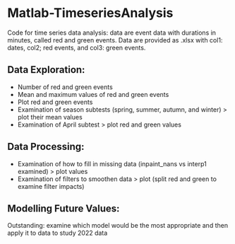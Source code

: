 # Matlab-TimeseriesAnalysis
Code for time series data analysis: data are event data with durations in minutes, called red and green events.
Data are provided as .xlsx with col1: dates, col2; red events, and col3: green events.

## Data Exploration:
- Number of red and green events
- Mean and maximum values of red and green events
- Plot red and green events
- Examination of season subtests (spring, summer, autumn, and winter) > plot their mean values
- Examination of April subtest > plot red and green values

## Data Processing:
- Examination of how to fill in missing data (inpaint_nans vs interp1 examined) > plot values
- Examination of filters to smoothen data > plot (split red and green to examine filter impacts)

## Modelling Future Values:
Outstanding: examine which model would be the most appropriate and then apply it to data to study 2022 data
